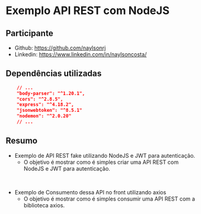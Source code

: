 # Exemplo API REST com NodeJS

## Participante
- Github: https://github.com/naylsonrj
- Linkedin: <https://www.linkedin.com/in/naylsoncosta/>


## Dependências utilizadas


```json
    // ...
    "body-parser": "^1.20.1",
    "cors": "^2.8.5",
    "express": "^4.18.2",
    "jsonwebtoken": "^8.5.1"
    "nodemon": "^2.0.20"
    // ...
```

## Resumo

- Exemplo de API REST fake utilizando NodeJS e JWT para autenticação.
    - O objetivo é mostrar como é simples criar uma API REST com NodeJS e JWT para autenticação.
<br>

- Exemplo de Consumento dessa API no front utilizando axios
    - O objetivo é mostrar como é simples consumir uma API REST com a biblioteca axios.


